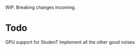 WIP. Breaking changes incoming. 

# Todo
GPU support for StudenT
Implement all the other good noises
